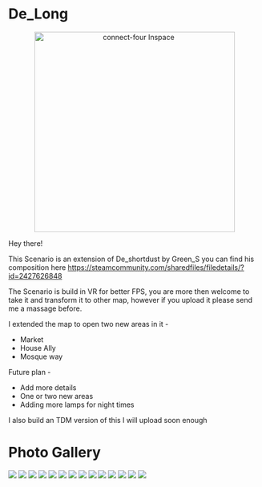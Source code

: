 # De_Long

<p align="center">
  <a href="https://i.imgur.com/9G0JWbb.jpg">
    <img
      alt="connect-four Inspace"
      src="https://i.imgur.com/9G0JWbb.jpg"
      width="400"
    />
  </a>
</p>

Hey there!

This Scenario is an extension of De_shortdust by Green_S
you can find his composition here https://steamcommunity.com/sharedfiles/filedetails/?id=2427626848

The Scenario is build in VR for better FPS, you are more then welcome to take it and transform it to other map, however if you upload it please send me a massage before.

I extended the map to open two new areas in it -

- Market
- House Ally
- Mosque way

Future plan -

- Add more details
- One or two new areas
- Adding more lamps for night times

I also build an TDM version of this I will upload soon enough

# Photo Gallery

[![](https://i.imgur.com/Rru20ks.jpg)](#)
[![](https://i.imgur.com/nfdJpUI.jpg)](#)
[![](https://i.imgur.com/o2Bau6g.jpg)](#)
[![](https://i.imgur.com/SYBamiC.jpg)](#)
[![](https://i.imgur.com/VR6XKvN.jpg)](#)
[![](https://i.imgur.com/pjDIj3T.jpg)](#)
[![](https://i.imgur.com/HvtHWZr.jpg)](#)
[![](https://i.imgur.com/tnIx5io.jpg)](#)
[![](https://i.imgur.com/mlAFu56.jpg)](#)
[![](https://i.imgur.com/qt2Q7HO.jpg)](#)
[![](https://i.imgur.com/8qmaLhO.jpg)](#)
[![](https://i.imgur.com/aixeEkZ.jpg)](#)
[![](https://i.imgur.com/Wf3Z4Wu.jpg)](#)
[![](https://i.imgur.com/Dtthn8Q.jpg)](#)
